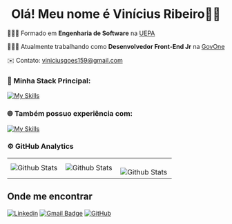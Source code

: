 <div align="center">
  <h1>Olá! Meu nome é Vinícius Ribeiro👋😄</h1>
</div>

 <!--<img src="https://raw.githubusercontent.com/MicaelliMedeiros/micaellimedeiros/master/image/computer-illustration.png" alt="ilustração de um computador" min-width="400px" max-width="350px" width="350px" align="right"> -->

<p align="left">👨🏻‍🎓 Formado em <strong>Engenharia de Software</strong>  na <a href="https://www.uepa.br/" target="_blank">UEPA</a> </p>
<p align="left">👨🏻‍💻 Atualmente trabalhando como <strong>Desenvolvedor Front-End Jr</strong> na <a href="https://www.govone.digital/" target="_blank">GovOne</a> </p>
<p align="left">✉️ Contato: <a href="mailto:viniciusgoes159@gmail.com">viniciusgoes159@gmail.com</a> </p>

<!-- <h2 align="center"> <a href="https://viniciusrbr.github.io/PortifolioPage/" target="_blank">My portfolio page</h2> -->

<h3 align="left">🚀 Minha Stack Principal:</h3>

[![My Skills](https://skillicons.dev/icons?i=vite,react,next,typescript,tailwind,figma,git,github,gitlab)](https://skillicons.dev)

<h3 align="left">🌐 Também possuo experiência com:</h3>

[![My Skills](https://skillicons.dev/icons?i=redux,styledcomponents,nodejs,vitest,prisma,supabase,firebase,mysql,sqlite)](https://skillicons.dev)

### ⚙️ GitHub Analytics

<table>
  <tr>
    <td>
      <img
        align="left"
        src="https://github-readme-stats.vercel.app/api?username=Viniciusrbr&theme=react&hide_border=false&include_all_commits=true&show_icons=true"
        alt="Github Stats"
      />
    </td>
    <td>
      <img
        align="left"
        src="https://github-readme-stats.vercel.app/api/top-langs/?username=Viniciusrbr&theme=react&hide_border=false&include_all_commits=true&count_private=true&layout=compact"
        alt="Github Stats"
      />
    </td>
    <td>
      <br />
      <img
        align="left"
        src="https://github-readme-streak-stats.herokuapp.com/?user=Viniciusrbr&theme=react&hide_border=false"
        alt="Github Stats"
      />
    </td>
  </tr>
</table>


## Onde me encontrar

[![Linkedin](https://img.shields.io/badge/-viniciusrbr-blue?style=flat-square&logo=Linkedin&logoColor=white&link=https://www.linkedin.com/in/viniciusrbr/)](https://www.linkedin.com/in/viniciusrbr/)
[![Gmail Badge](https://img.shields.io/badge/-viniciusgoes159@gmail.com.com-006bed?style=flat-square&logo=Gmail&logoColor=white&link=mailto:viniciusgoes159@gmail.com)](mailto:viniciusgoes159@gmail.com)
[![GitHub](https://img.shields.io/github/followers/Viniciusrbr?label=follow&style=social)](https://github.com/Viniciusrbr)






